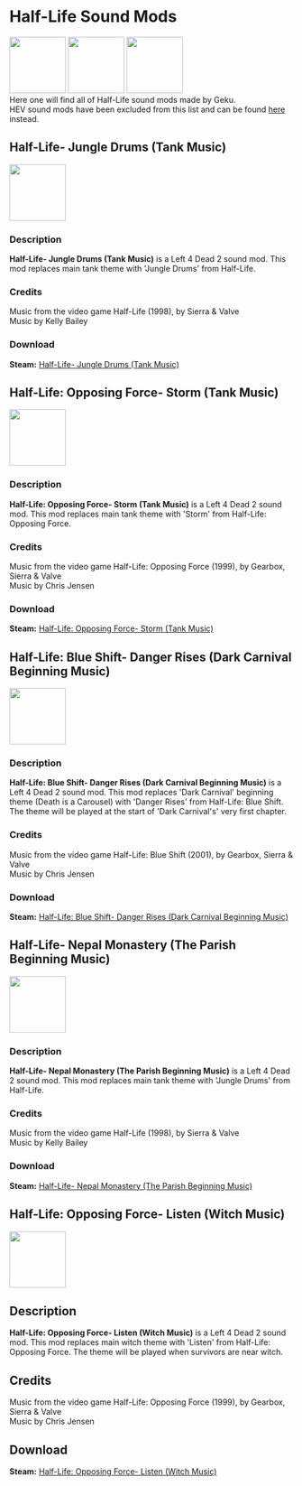 # Half-Life Sound Mods
<img src="https://steamuserimages-a.akamaihd.net/ugc/915791512175639861/CEB3288A7A5701711CD077EDA316F3E0FF18D890/" width="100" height="100"> <img src="https://steamuserimages-a.akamaihd.net/ugc/915791512176023630/3708412A8D6C9CC0F30D00E82C38E12EF19C7483/" width="100" height="100"> <img src="https://steamuserimages-a.akamaihd.net/ugc/915791512176042132/13E5621186DB73378C5550DF28542E15308F3031/" width="100" height="100"> </br>
Here one will find all of Half-Life sound mods made by Geku. </br>
HEV sound mods have been excluded from this list and can be found [here](https://gekusite.github.io/L4D2L002/) instead.
## Half-Life- Jungle Drums (Tank Music)

<img src="https://steamuserimages-a.akamaihd.net/ugc/915791512175639861/CEB3288A7A5701711CD077EDA316F3E0FF18D890/" width="100" height="100">

### Description
**Half-Life- Jungle Drums (Tank Music)** is a Left 4 Dead 2 sound mod. This mod replaces main tank theme with 'Jungle Drums' from Half-Life.

### Credits
Music from the video game Half-Life (1998), by Sierra & Valve </br>
Music by Kelly Bailey
### Download

 **Steam:** [Half-Life- Jungle Drums (Tank Music)](https://steamcommunity.com/sharedfiles/filedetails/?id=1310904941)
 
## Half-Life: Opposing Force- Storm (Tank Music)

<img src="https://steamuserimages-a.akamaihd.net/ugc/915791512176023630/3708412A8D6C9CC0F30D00E82C38E12EF19C7483/" width="100" height="100">

### Description
**Half-Life: Opposing Force- Storm (Tank Music)** is a Left 4 Dead 2 sound mod. This mod replaces main tank theme with 'Storm' from Half-Life: Opposing Force.

### Credits
Music from the video game Half-Life: Opposing Force (1999), by Gearbox, Sierra & Valve </br>
Music by Chris Jensen

### Download

 **Steam:** [Half-Life: Opposing Force- Storm (Tank Music)](https://steamcommunity.com/sharedfiles/filedetails/?id=1310904941)
 
## Half-Life: Blue Shift- Danger Rises (Dark Carnival Beginning Music)

<img src="https://steamuserimages-a.akamaihd.net/ugc/915791512176042132/13E5621186DB73378C5550DF28542E15308F3031/" width="100" height="100">

### Description
**Half-Life: Blue Shift- Danger Rises (Dark Carnival Beginning Music)** is a Left 4 Dead 2 sound mod. This mod replaces 'Dark Carnival' beginning theme (Death is a Carousel) with 'Danger Rises' from Half-Life: Blue Shift. The theme will be played at the start of 'Dark Carnival's' very first chapter.

### Credits
Music from the video game Half-Life: Blue Shift (2001), by Gearbox, Sierra & Valve </br>
Music by Chris Jensen
### Download

 **Steam:** [Half-Life: Blue Shift- Danger Rises (Dark Carnival Beginning Music)](https://steamcommunity.com/sharedfiles/filedetails/?id=1310904941)
 
## Half-Life- Nepal Monastery (The Parish Beginning Music)

<img src="https://steamuserimages-a.akamaihd.net/ugc/915791632135098155/CEB3288A7A5701711CD077EDA316F3E0FF18D890/" width="100" height="100">

### Description
**Half-Life- Nepal Monastery (The Parish Beginning Music)** is a Left 4 Dead 2 sound mod. This mod replaces main tank theme with 'Jungle Drums' from Half-Life.

### Credits
Music from the video game Half-Life (1998), by Sierra & Valve </br>
Music by Kelly Bailey
### Download

 **Steam:** [Half-Life- Nepal Monastery (The Parish Beginning Music)](https://steamcommunity.com/sharedfiles/filedetails/?id=1311679463)
 
## Half-Life: Opposing Force- Listen (Witch Music)

<img src="https://steamuserimages-a.akamaihd.net/ugc/915791632135491291/3708412A8D6C9CC0F30D00E82C38E12EF19C7483/" width="100" height="100">

## Description
**Half-Life: Opposing Force- Listen (Witch Music)** is a Left 4 Dead 2 sound mod. This mod replaces main witch theme with 'Listen' from Half-Life: Opposing Force. The theme will be played when survivors are near witch.

## Credits
Music from the video game Half-Life: Opposing Force (1999), by Gearbox, Sierra & Valve </br>
Music by Chris Jensen
## Download

 **Steam:** [Half-Life: Opposing Force- Listen (Witch Music)](https://steamcommunity.com/sharedfiles/filedetails/?id=1311785386)
